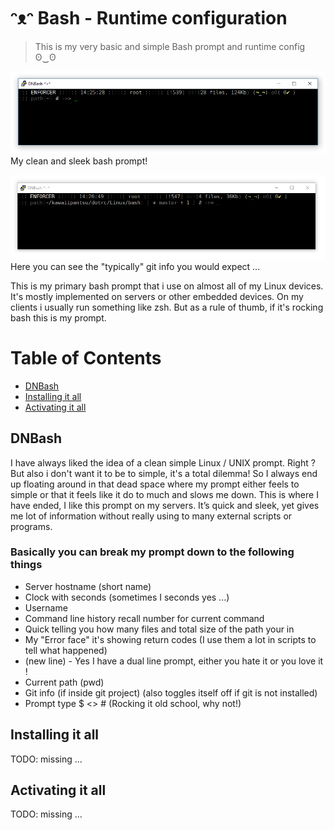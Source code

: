 # ᵔᴥᵔ Bash - Runtime configuration

> This is my very basic and simple Bash prompt and runtime config ʘ‿ʘ

![Bash Screenshot](/Linux/bash/screenshot.png?raw=true "Bash Screenshot")
My clean and sleek bash prompt!

![Bash GIT Screenshot](/Linux/bash/git_stuff.png?raw=true "Bash GIT Screenshot")
Here you can see the "typically" git info you would expect ...

This is my primary bash prompt that i use on almost all of my Linux devices. It's mostly implemented on servers or other embedded devices. On my clients i usually run something like zsh. But as a rule of thumb, if it's rocking bash this is my prompt.

# Table of Contents

 * [DNBash](#dnbash)
 * [Installing it all](#installing-it-all)
 * [Activating it all](#activating-it-all)

## DNBash

I have always liked the idea of a clean simple Linux / UNIX prompt. Right ? But also i don't want it to be to simple, it's a total dilemma! So I always end up floating around in that dead space where my prompt either feels to simple or that it feels like it do to much and slows me down. This is where I have ended, I like this prompt on my servers. It’s quick and sleek, yet gives me lot of information without really using to many external scripts or programs.

### Basically you can break my prompt down to the following things
  * Server hostname (short name)
  * Clock with seconds (sometimes I seconds yes ...)
  * Username
  * Command line history recall number for current command
  * Quick telling you how many files and total size of the path your in
  * My "Error face" it's showing return codes (I use them a lot in scripts to tell what happened)
  * (new line) - Yes I have a dual line prompt, either you hate it or you love it !
  * Current path (pwd)
  * Git info (if inside git project) (also toggles itself off if git is not installed)
  * Prompt type $ <> # (Rocking it old school, why not!)

## Installing it all

TODO: missing ...

## Activating it all

TODO: missing ...

